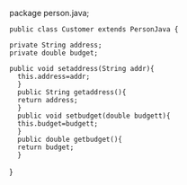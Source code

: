 package person.java;

    public class Customer extends PersonJava {
    
    private String address;
    private double budget;

    public void setaddress(String addr){
      this.address=addr;
      }
      public String getaddress(){
      return address;
      }
      public void setbudget(double budgett){
      this.budget=budgett;
      }
      public double getbudget(){
      return budget;
      }
}
